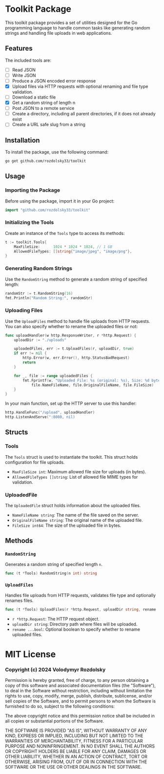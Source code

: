 # Toolkit Package

This toolkit package provides a set of utilities designed for the Go programming language to handle common tasks like generating random strings and handling file uploads in web applications.

## Features

The included tools are:

- [ ] Read JSON
- [ ] Write JSON
- [ ] Produce a JSON encoded error response
- [X] Upload files via HTTP requests with optional renaming and file type validation.
- [ ] Download a static file
- [X] Get a random string of length n
- [ ] Post JSON to a remote service
- [ ] Create a directory, including all parent directories, if it does not already exist
- [ ] Create a URL safe slug from a string

## Installation

To install the package, use the following command:

```sh
go get github.com/rozdolsky33/toolkit
```

## Usage

### Importing the Package

Before using the package, import it in your Go project:

```go
import "github.com/rozdolsky33/toolkit"
```

### Initializing the Tools

Create an instance of the `Tools` type to access its methods:

```go
t := toolkit.Tools{
    MaxFileSize:      1024 * 1024 * 1024, // 1 GB
    AllowedFileTypes: []string{"image/jpeg", "image/png"},
}
```

### Generating Random Strings

Use the `RandomString` method to generate a random string of specified length:

```go
randomStr := t.RandomString(16)
fmt.Println("Random String:", randomStr)
```

### Uploading Files

Use the `UploadFiles` method to handle file uploads from HTTP requests. You can also specify whether to rename the uploaded files or not:

```go
func uploadHandler(w http.ResponseWriter, r *http.Request) {
    uploadDir := "./uploads"

    uploadedFiles, err := t.UploadFiles(r, uploadDir, true)
    if err != nil {
        http.Error(w, err.Error(), http.StatusBadRequest)
        return
    }

    for _, file := range uploadedFiles {
        fmt.Fprintf(w, "Uploaded File: %s (original: %s), Size: %d bytes\n",
            file.NameFileName, file.OriginalFileName, file.FileSize)
    }
}
```

In your main function, set up the HTTP server to use this handler:

```go
http.HandleFunc("/upload", uploadHandler)
http.ListenAndServe(":8080, nil)
```

## Structs

### Tools

The `Tools` struct is used to instantiate the toolkit. This struct holds configuration for file uploads.

- `MaxFileSize int`: Maximum allowed file size for uploads (in bytes).
- `AllowedFileTypes []string`: List of allowed file MIME types for validation.

### UploadedFile

The `UploadedFile` struct holds information about the uploaded files.

- `NameFileName string`: The name of the file saved on the server.
- `OriginalFileName string`: The original name of the uploaded file.
- `FileSize int64`: The size of the uploaded file in bytes.

## Methods

### `RandomString`

Generates a random string of specified length `n`.

```go
func (t *Tools) RandomString(n int) string
```

### `UploadFiles`

Handles file uploads from HTTP requests, validates file type and optionally renames files.

```go
func (t *Tools) UploadFiles(r *http.Request, uploadDir string, rename ...bool) ([]*UploadedFile, error)
```

- `r *http.Request`: The HTTP request object.
- `uploadDir string`: Directory path where files will be uploaded.
- `rename ...bool`: Optional boolean to specify whether to rename uploaded files.

# MIT License

### Copyright (c) 2024 Volodymyr Rozdolsky

Permission is hereby granted, free of charge, to any person obtaining a copy
of this software and associated documentation files (the "Software"), to deal
in the Software without restriction, including without limitation the rights
to use, copy, modify, merge, publish, distribute, sublicense, and/or sell
copies of the Software, and to permit persons to whom the Software is
furnished to do so, subject to the following conditions:

The above copyright notice and this permission notice shall be included in all
copies or substantial portions of the Software.

THE SOFTWARE IS PROVIDED "AS IS", WITHOUT WARRANTY OF ANY KIND, EXPRESS OR
IMPLIED, INCLUDING BUT NOT LIMITED TO THE WARRANTIES OF MERCHANTABILITY,
FITNESS FOR A PARTICULAR PURPOSE AND NONINFRINGEMENT. IN NO EVENT SHALL THE
AUTHORS OR COPYRIGHT HOLDERS BE LIABLE FOR ANY CLAIM, DAMAGES OR OTHER
LIABILITY, WHETHER IN AN ACTION OF CONTRACT, TORT OR OTHERWISE, ARISING FROM,
OUT OF OR IN CONNECTION WITH THE SOFTWARE OR THE USE OR OTHER DEALINGS IN THE
SOFTWARE.